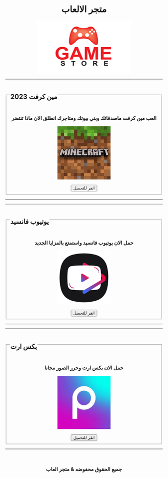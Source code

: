 <html>

<head>
    <title>متجر الالعاب</title>
    <meta charset="utf-8">
    <link rel="stylesheet" href="style.css">
    <meta name="viewport" content="width=device-width">

</head>

<body>
    <center>
        <h1>متجر الالعاب</h1>
        <img src="2.png" width="300px" height="170px">
        <hr>
        <fieldset>
            <legend>
                <h2>مين كرفت 2023</h2>
            </legend>
            <footer size="1" color="gray">
                <h3>العب مين كرفت ماصدقائك وبني بيوتك ومتاجرك انطلق الان ماذا تنتضر</h3>
            </footer>
            <img src="1.jfif" width="170px" height="170px">
            <p></p>
            <a href="https://b.top4top.io/f_rK_QeLk16ZFoHYVj0l4Vsw/1668080959/25031w1s61.apk"><button class="1">انقر للتحميل </button></a>
        </fieldset>
        <hr>
        <hr>
        <fieldset>
            <legend>
                <h2>يوتيوب فانسيد</h2>
            </legend>
            <footer size="1" color="gray">
                <h3>حمل الان يوتيوب فانسيد واستمتع بالمزايا الجديد </h3>
            </footer>
            <img src="3.png" width="170px" height="170px">
            <p></p>
            <a href="https://l.top4top.io/f_91VArFL25JQrFZCE4E94pg/1668081146/2503zikop1.apk"><button class="2">انقر للتحميل </button></a>
        </fieldset>
        <hr>
        <hr>
        <fieldset>
            <legend>
                <h2>بكس ارت</h2>
            </legend>
            <footer size="1" color="gray">
                <h3>حمل الان بكس ارت وحرر الصور مجانا</h3>
            </footer>
            <img src="4.jfif " width="170px" height="170px">
            <p></p>
            <a href="https://b.top4top.io/f_yzGWBVuifP7sT4dUC5qYkQ/1668081428/2503mnlou1.apk"><button class="3">انقر للتحميل </button></a>
        </fieldset>
                <hr>
        <br>
        <ruby>
        <rb> <h3>جميع الحقوق محفوضه & متجر العاب </h3> </rb>
           
</ruby>
</center>
</body>
</html>
